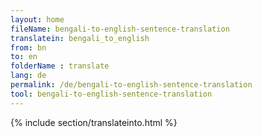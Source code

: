 ```yaml
---
layout: home
fileName: bengali-to-english-sentence-translation
translatein: bengali_to_english
from: bn
to: en
folderName : translate
lang: de
permalink: /de/bengali-to-english-sentence-translation
tool: bengali-to-english-sentence-translation
---
```

{% include section/translateinto.html %}